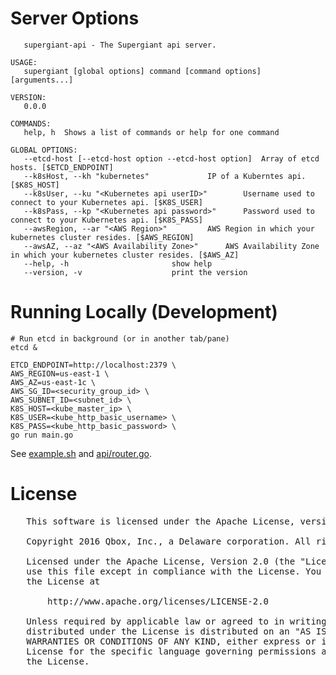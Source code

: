 
# Server Options

```NAME:
   supergiant-api - The Supergiant api server.

USAGE:
   supergiant [global options] command [command options] [arguments...]

VERSION:
   0.0.0

COMMANDS:
   help, h	Shows a list of commands or help for one command

GLOBAL OPTIONS:
   --etcd-host [--etcd-host option --etcd-host option]	Array of etcd hosts. [$ETCD_ENDPOINT]
   --k8sHost, --kh "kubernetes"				IP of a Kuberntes api. [$K8S_HOST]
   --k8sUser, --ku "<Kubernetes api userID>"		Username used to connect to your Kubernetes api. [$K8S_USER]
   --k8sPass, --kp "<Kubernetes api password>"		Password used to connect to your Kubernetes api. [$K8S_PASS]
   --awsRegion, --ar "<AWS Region>"			AWS Region in which your kubernetes cluster resides. [$AWS_REGION]
   --awsAZ, --az "<AWS Availability Zone>"		AWS Availability Zone in which your kubernetes cluster resides. [$AWS_AZ]
   --help, -h						show help
   --version, -v					print the version
   ```


# Running Locally (Development)

```shell
# Run etcd in background (or in another tab/pane)
etcd &

ETCD_ENDPOINT=http://localhost:2379 \
AWS_REGION=us-east-1 \
AWS_AZ=us-east-1c \
AWS_SG_ID=<security_group_id> \
AWS_SUBNET_ID=<subnet_id> \
K8S_HOST=<kube_master_ip> \
K8S_USER=<kube_http_basic_username> \
K8S_PASS=<kube_http_basic_password> \
go run main.go
```

See [example.sh](example.sh) and [api/router.go](api/router.go).



# License

   <pre>
   This software is licensed under the Apache License, version 2 ("ALv2"), quoted below.

   Copyright 2016 Qbox, Inc., a Delaware corporation. All rights reserved.

   Licensed under the Apache License, Version 2.0 (the "License"); you may not
   use this file except in compliance with the License. You may obtain a copy of
   the License at

       http://www.apache.org/licenses/LICENSE-2.0

   Unless required by applicable law or agreed to in writing, software
   distributed under the License is distributed on an "AS IS" BASIS, WITHOUT
   WARRANTIES OR CONDITIONS OF ANY KIND, either express or implied. See the
   License for the specific language governing permissions and limitations under
   the License.
   </pre>
